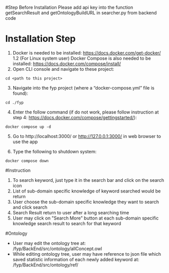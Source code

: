 #Step Before Installation
Please add api key into the function getSearchResult and getOntologyBuildURL in searcher.py from backend code

# Installation Step
1. Docker is needed to be installed: https://docs.docker.com/get-docker/
1.2 (For Linux system user) Docker Compose is also needed to be installed: https://docs.docker.com/compose/install/
2. Open CLI console and navigate to these project:
```
cd <path to this project>
```
3. Navigate into the fyp project (where a “docker-compose.yml” file is found):
```
cd ./fyp
```
4. Enter the follow command (if do not work, please follow instruction at step 4: https://docs.docker.com/compose/gettingstarted/):
```
docker compose up -d
```
5. Go to http://localhost:3000/ or http://127.0.0.1:3000/ in web browser to use the app

6. Type the following to shutdown system:
```
docker compose down
```

#Instruction
1. To search keyword, just type it in the search bar and click on the search icon
2. List of sub-domain specific knowledge of keyword searched would be return
3. User choose the sub-domain specific knowledge they want to search and click search
4. Search Result return to user after a long searching time
5. User may click on "Search More" button at each sub-domain specific knowledge search result to search for that keyword

#Ontology
- User may edit the ontology tree at: <path to this project>/fyp/BackEnd/src/ontology/allConcept.owl
- While editing ontology tree, user may have reference to json file which saved statistic information of each newly added keyword at: <path to this project>/fyp/BackEnd/src/ontology/ref/